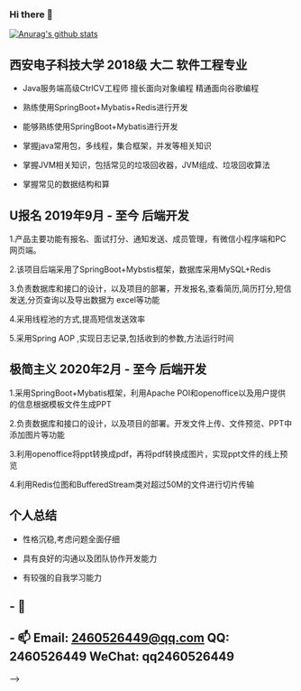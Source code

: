 ### Hi there 👋

<!--
**guoshusong/guoshusong** is a ✨ _special_ ✨ repository because its `README.md` (this file) appears on your GitHub profile.-->
[![Anurag's github stats](https://github-readme-stats.vercel.app/api?username=guoshusong&bg_color=30,e96443,904e95&title_color=fff&text_color=fff)](https://github.com/anuraghazra/github-readme-stats)

## 西安电子科技大学 2018级 大二 软件工程专业

- Java服务端高级CtrlCV工程师 擅长面向对象编程 精通面向谷歌编程

- 熟练使用SpringBoot+Mybatis+Redis进行开发

- 能够熟练使用SpringBoot+Mybatis进行开发

- 掌握java常用包，多线程，集合框架，并发等相关知识

- 掌握JVM相关知识，包括常见的垃圾回收器，JVM组成、垃圾回收算法

- 掌握常见的数据结构和算


## U报名 2019年9月 - 至今   后端开发

1.产品主要功能有报名、面试打分、通知发送、成员管理，有微信小程序端和PC网页端。 

2.该项目后端采用了SpringBoot+Mybstis框架，数据库采用MySQL+Redis 

3.负责数据库和接口的设计，以及项目的部署，开发报名,查看简历,简历打分,短信发送,分页查询以及导出数据为 excel等功能 

4.采用线程池的方式,提高短信发送效率 

5.采用Spring	AOP ,实现日志记录,包括收到的参数,方法运行时间 

## 极简主义 2020年2月 - 至今 后端开发

1.采用SpringBoot+Mybatis框架，利用Apache	POI和openoffice以及用户提供的信息根据模板文件生成PPT 

2.负责数据库和接口的设计，以及项目的部署。开发文件上传、文件预览、PPT中添加图片等功能 

3.利用openoffice将ppt转换成pdf，再将pdf转换成图片，实现ppt文件的线上预览 

4.利用Redis位图和BufferedStream类对超过50M的文件进行切片传输 

## 个人总结

* 性格沉稳,考虑问题全面仔细 

* 具有良好的沟通以及团队协作开发能力 

* 有较强的自我学习能力


## - 🔭 

## - 📫 Email: 2460526449@qq.com   QQ: 2460526449    WeChat: qq2460526449

   
-->


